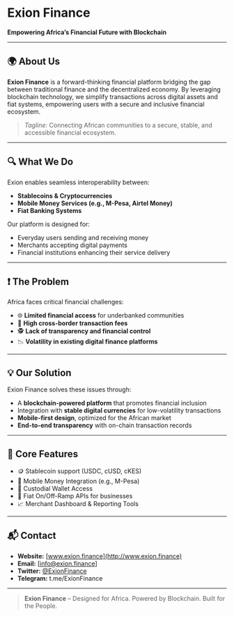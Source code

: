 # Exion Finance

**Empowering Africa’s Financial Future with Blockchain**

---

## 🌍 About Us

**Exion Finance** is a forward-thinking financial platform bridging the gap between traditional finance and the decentralized economy. By leveraging blockchain technology, we simplify transactions across digital assets and fiat systems, empowering users with a secure and inclusive financial ecosystem.

> *Tagline:* Connecting African communities to a secure, stable, and accessible financial ecosystem.

---

## 🔍 What We Do

Exion enables seamless interoperability between:
- **Stablecoins & Cryptocurrencies**  
- **Mobile Money Services (e.g., M-Pesa, Airtel Money)**  
- **Fiat Banking Systems**

Our platform is designed for:
- Everyday users sending and receiving money  
- Merchants accepting digital payments  
- Financial institutions enhancing their service delivery

---

## ❗ The Problem

Africa faces critical financial challenges:

- 🌐 **Limited financial access** for underbanked communities  
- 💸 **High cross-border transaction fees**  
- 🕵️ **Lack of transparency and financial control**  
- 📉 **Volatility in existing digital finance platforms**

---

## 💡 Our Solution

Exion Finance solves these issues through:

- A **blockchain-powered platform** that promotes financial inclusion  
- Integration with **stable digital currencies** for low-volatility transactions  
- **Mobile-first design**, optimized for the African market  
- **End-to-end transparency** with on-chain transaction records

---

## 🔧 Core Features

- 🪙 Stablecoin support (USDC, cUSD, cKES)
- 📱 Mobile Money Integration (e.g., M-Pesa)
- 🔐 Custodial Wallet Access
- 💬 Fiat On/Off-Ramp APIs for businesses
- 📈 Merchant Dashboard & Reporting Tools

---

## 📬 Contact

- **Website:** [www.exion.finance](http://www.exion.finance)  
- **Email:** [info@exion.finance]  
- **Twitter:** [@ExionFinance](ExionFinance)  
- **Telegram:** t.me/ExionFinance

---

> **Exion Finance** – Designed for Africa. Powered by Blockchain. Built for the People.
